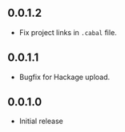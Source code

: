 0.0.1.2
-------

  * Fix project links in `.cabal` file.

0.0.1.1
-------

  * Bugfix for Hackage upload.

0.0.1.0
-------

  * Initial release
